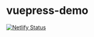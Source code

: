 # vuepress-demo

[![Netlify Status](https://api.netlify.com/api/v1/badges/e2ef85ee-fa63-4db1-9cc5-95cd982de355/deploy-status)](https://app.netlify.com/sites/condescending-jang-4087d7/deploys)